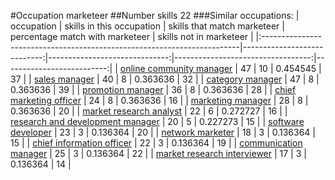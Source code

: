 #Occupation marketeer
##Number skills 22
###Similar occupations:
| occupation                                                              |   skills in this occupation |   skills that match marketeer |   percentage match with marketeer |   skills not in marketeer |
|:------------------------------------------------------------------------|----------------------------:|------------------------------:|----------------------------------:|--------------------------:|
| [online community manager](online_community_manager.md)                 |                          47 |                            10 |                          0.454545 |                        37 |
| [sales manager](sales_manager.md)                                       |                          40 |                             8 |                          0.363636 |                        32 |
| [category manager](category_manager.md)                                 |                          47 |                             8 |                          0.363636 |                        39 |
| [promotion manager](promotion_manager.md)                               |                          36 |                             8 |                          0.363636 |                        28 |
| [chief marketing officer](chief_marketing_officer.md)                   |                          24 |                             8 |                          0.363636 |                        16 |
| [marketing manager](marketing_manager.md)                               |                          28 |                             8 |                          0.363636 |                        20 |
| [market research analyst](market_research_analyst.md)                   |                          22 |                             6 |                          0.272727 |                        16 |
| [research and development manager](research_and_development_manager.md) |                          20 |                             5 |                          0.227273 |                        15 |
| [software developer](software_developer.md)                             |                          23 |                             3 |                          0.136364 |                        20 |
| [network marketer](network_marketer.md)                                 |                          18 |                             3 |                          0.136364 |                        15 |
| [chief information officer](chief_information_officer.md)               |                          22 |                             3 |                          0.136364 |                        19 |
| [communication manager](communication_manager.md)                       |                          25 |                             3 |                          0.136364 |                        22 |
| [market research interviewer](market_research_interviewer.md)           |                          17 |                             3 |                          0.136364 |                        14 |
